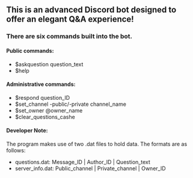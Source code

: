 ## This is an advanced Discord bot designed to offer an elegant Q&A experience!

### There are six commands built into the bot.

#### Public commands:

* $askquestion question_text
* $help

#### Administrative commands:

* $respond question_ID
* $set_channel -public/-private channel_name
* $set_owner @owner_name
* $clear_questions_cashe

#### Developer Note:
The program makes use of two .dat files to hold data. The formats are as follows:

* questions.dat: Message_ID | Author_ID | Question_text
* server_info.dat: Public_channel |  Private_channel | Owner_ID